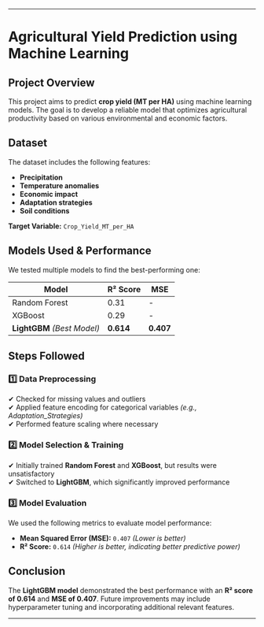 
---

# **Agricultural Yield Prediction using Machine Learning**

## **Project Overview**
This project aims to predict **crop yield (MT per HA)** using machine learning models. The goal is to develop a reliable model that optimizes agricultural productivity based on various environmental and economic factors.

## **Dataset**
The dataset includes the following features:
- **Precipitation**
- **Temperature anomalies**
- **Economic impact**
- **Adaptation strategies**
- **Soil conditions**

**Target Variable:** `Crop_Yield_MT_per_HA`

## **Models Used & Performance**
We tested multiple models to find the best-performing one:

| Model          | R² Score | MSE  |
|---------------|---------|------|
| Random Forest | 0.31    | -    |
| XGBoost      | 0.29    | -    |
| **LightGBM** *(Best Model)* | **0.614** | **0.407** |

## **Steps Followed**
### **1️⃣ Data Preprocessing**
✔ Checked for missing values and outliers  
✔ Applied feature encoding for categorical variables *(e.g., Adaptation_Strategies)*  
✔ Performed feature scaling where necessary  

### **2️⃣ Model Selection & Training**
✔ Initially trained **Random Forest** and **XGBoost**, but results were unsatisfactory  
✔ Switched to **LightGBM**, which significantly improved performance  

### **3️⃣ Model Evaluation**
We used the following metrics to evaluate model performance:  
- **Mean Squared Error (MSE):** `0.407` *(Lower is better)*  
- **R² Score:** `0.614` *(Higher is better, indicating better predictive power)*  

## **Conclusion**
The **LightGBM model** demonstrated the best performance with an **R² score of 0.614** and **MSE of 0.407**. Future improvements may include hyperparameter tuning and incorporating additional relevant features.

---
